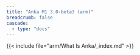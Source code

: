 ```yaml
---
title: "Anka M1 3.0-beta3 (arm)"
breadcrumb: false
cascade:
  - type: "docs"
---
```


{{< include file="arm/What Is Anka/_index.md" >}}
